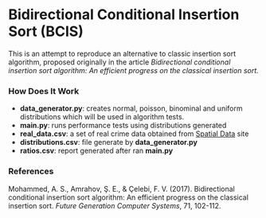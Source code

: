 # Bidirectional Conditional Insertion Sort (BCIS)

This is an attempt to reproduce an alternative to classic insertion sort algorithm, proposed originally in the article *Bidirectional conditional insertion sort algorithm: An efficient progress on the classical insertion sort.*

### How Does It Work

- **data_generator.py**: creates normal, poisson, binominal and uniform distributions which will be used in algorithm tests.
- **main.py**: runs performance tests using distributions generated
- **real_data.csv**: a set of real crime data obtained from [Spatial Data](https://support.spatialkey.com/spatialkey-sample-csv-data/) site
- **distributions.csv**: file generate by **data_generator.py**
- **ratios.csv**:  report generated after ran **main.py**
### References

Mohammed, A. S., Amrahov, Ş. E., & Çelebi, F. V. (2017). Bidirectional conditional insertion sort algorithm: An efficient progress on the classical insertion sort. *Future Generation Computer Systems*, 71, 102-112.